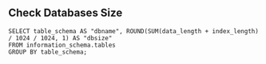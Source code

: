 ## Check Databases Size
```
SELECT table_schema AS "dbname", ROUND(SUM(data_length + index_length) / 1024 / 1024, 1) AS "dbsize"
FROM information_schema.tables
GROUP BY table_schema;
```